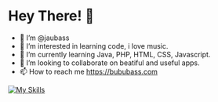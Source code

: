 # Hey There! 👋

- 👋 I’m @jaubass
- 👀 I’m interested in learning code, i love music.
- 🌱 I’m currently learning Java, PHP, HTML, CSS, Javascript.
- 💞️ I’m looking to collaborate on beatiful and useful apps.
- 📫 How to reach me https://bububass.com

[![My Skills](https://skillicons.dev/icons?i=js,html,css,sass,java,idea,vscode,ai,ps,wordpress,mysql )](https://skillicons.dev)

<!---
jaubass/jaubass is a ✨ special ✨ repository because its `README.md` (this file) appears on your GitHub profile.
You can click the Preview link to take a look at your changes.
--->
